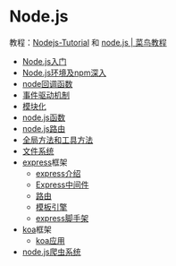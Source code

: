 # Node.js

教程：[Nodejs-Tutorial](https://nodejs.jakeyu.top/)   和   [node.js | 菜鸟教程](https://www.runoob.com/nodejs/nodejs-tutorial.html) 

- [Node.js入门](./nodeenter.md)
- [Node.js环境及npm深入](./nodenpm.md)
- [node回调函数](./callbackfunction.md)
- [事件驱动机制](./event.md)
- [模块化](./module.md)
- [node.js函数](./function.md) 
- [node.js路由](query.md)
- [全局方法和工具方法](./tools.md)
- [文件系统](./file.md)
- [express](http://expressjs.com/zh-cn/)框架
  - [express介绍](./express1.md)
  - [Express中间件](./express2.md)
  - [路由](./router.md)
  - [模板引擎](./view.md)
  - [express脚手架](expresseg.md) 
- [koa](https://koa.bootcss.com/)框架
  - [koa应用](./koa1.md)
- [node.js爬虫系统](./reptile.md) 



















